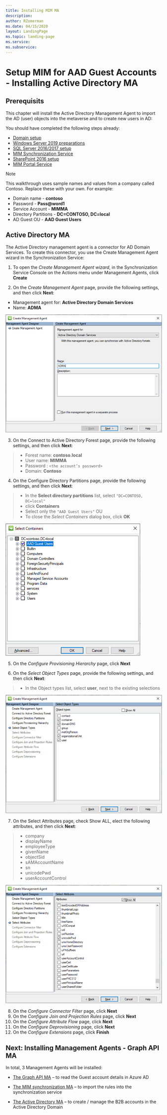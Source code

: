 ```yaml
---
title: Installing MIM MA 
description: 
author: RZomerman
ms.date: 04/15/2020
layout: LandingPage
ms.topic: landing-page
ms.service: 
ms.subservice:
---
```



# Setup MIM for AAD Guest Accounts - Installing Active Directory MA

## Prerequisits
This chapter will install the Active Directory Management Agent to import the AD (user) objects into the metaverse and to create new users in AD:

You should have completed the following steps already:

- [Domain setup](preparedomain.md)
- [Windows Server 2019 preparations](prepare-server-ws-2019.md)
- [SQL Server 2016/2017 setup](install-SQL-server.md)
- [MIM Synchronization Service](install-mim-sync-service.md)
- [SharePoint 2016 setup](prepare-server-sharepoint.md)
- [MIM Portal Service](install-mim-portal.md)

> [!NOTE]
> This walkthrough uses sample names and values from a company called Contoso. Replace these with your own. For example:
> - Domain name - **contoso**
> - Password - **Pass@word1**
> - Service Account - **MIMMA**
> - Directory Partitions - **DC=CONTOSO, DC=local**
> - AD Guest OU - **AAD Guest Users**

## Active Directory MA
The Active Directory management agent is a connector for AD Domain Services. To create this connector, you use the Create Management Agent wizard in the Synchronization Service:

1. To open the _Create Management Agent wizard_, in the Synchronization Service Console on the Actions menu under Management Agents, click **Create**

2. On the _Create Management Agent_ page, provide the following settings, and then click **Next**:
- Management agent for: **Active Directory Domain Services**
- Name: **ADMA**

![Selecting Active Directory Management Agent](./images/1.ADMACreateMA.png)

3. On the Connect to Active Directory Forest page, provide the following settings, and then click **Next**:
> - Forest name: **contoso.local**
> - User name: **MIMMA**
> - Password : `<the account’s password>`
> - Domain: **Contoso**

4. On the Configure Directory Partitions page, provide the following settings, and then click **Next**:
> - In the **Select directory partitions** list, select `"DC=CONTOSO, DC=local"`
> - click **Containers**
> - Select only the `"AAD Guest Users"` OU
> - To close the _Select Containers_ dialog box, click **OK**

![Selecting Active Directory Management Agent OUs](./images/2.ADMASelectContainers.png)

5. On the _Configure Provisioning Hierarchy_ page, click **Next**

6. On the _Select Object Types_ page, provide the following settings, and then click **Next**:
> - In the Object types list, select **user**, next to the existing selections

![Selecting Active Directory Management Agent Select Objects](./images/3.ADMASelectObjectTypes.png)

7.	On the Select Attributes page, check Show ALL, elect the following attributes, and then click **Next**:
> - company
> - displayName
> - employeeType
> - givenName
> - objectSid
> - sAMAccountName
> - sn
> - unicodePwd
> - userAccountControl

![Selecting Active Directory Management Agent Select Attributes](./images/4.ADMASelectAttributes.png)

8. On the _Configure Connector Filter_ page, click **Next**
9. On the _Configure Join and Projection Rules_ page, click **Next**
10. On the _Configure Attribute Flow_ page, click **Next**
11. On the _Configure Deprovisioning_ page, click **Next**
12.	On the _Configure Extensions_ page, click **Finish**

## Next: Installing Management Agents - Graph API MA
In total, 3 Management Agents will be installed:
- [The Graph API MA](installing-GraphAPIMA.md) – to read the Guest account details in Azure AD


- [The MIM synchronization MA](installing-MimMa.md) – to import the rules into the synchronization service
- [The Active Directory MA](installing-ADMA.md) – to create / manage the B2B accounts in the Active Directory Domain
